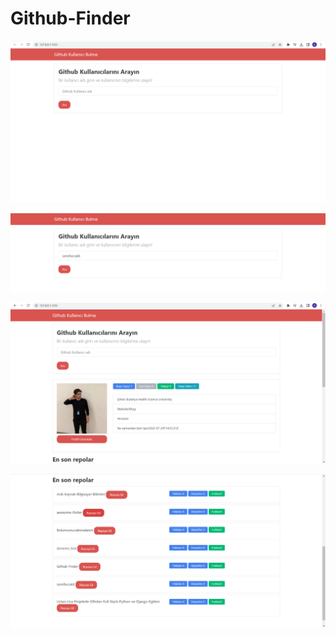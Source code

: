 # Github-Finder

![Link](https://raw.githubusercontent.com/Semihocakli/Github-Finder/main/images/1.png)

![Link](https://raw.githubusercontent.com/Semihocakli/Github-Finder/main/images/2.png)

![Link](https://raw.githubusercontent.com/Semihocakli/Github-Finder/main/images/3.png)

![Link](https://raw.githubusercontent.com/Semihocakli/Github-Finder/main/images/4.png)
